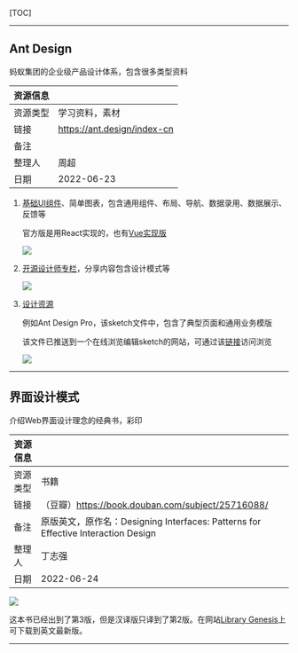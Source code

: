 [TOC]



---

## Ant Design

蚂蚁集团的企业级产品设计体系，包含很多类型资料

| 资源信息 |                             |
| -------- | --------------------------- |
| 资源类型 | 学习资料，素材              |
| 链接     | https://ant.design/index-cn |
| 备注     |                             |
| 整理人   | 周超                        |
| 日期     | 2022-06-23                  |

1. [基础UI组件](https://ant.design/components/overview-cn/)、简单图表，包含通用组件、布局、导航、数据录用、数据展示、反馈等

   官方版是用React实现的，也有[Vue实现版](https://antdv.com/components/overview)

   ![](https://fastly.jsdelivr.net/gh/aoikuroba/graph-bed@main/czhou/20220623090835.png)

2. [开源设计师专栏](https://www.zhihu.com/column/c_1310524851418480640)，分享内容包含设计模式等

   ![](https://fastly.jsdelivr.net/gh/aoikuroba/graph-bed@main/czhou/20220623091452.png)

3. [设计资源](https://ant.design/docs/resources-cn)

   例如Ant Design Pro，该sketch文件中，包含了典型页面和通用业务模版

   该文件已推送到一个在线浏览编辑sketch的网站，可通过该[链接](https://js.design/f/ouA9e6?p=vfS7XzYrVQ)访问浏览

   ![](https://fastly.jsdelivr.net/gh/aoikuroba/graph-bed@main/czhou/20220623101335.png)

---

## 界面设计模式

介绍Web界面设计理念的经典书，彩印

| 资源信息 |                                                              |
| -------- | ------------------------------------------------------------ |
| 资源类型 | 书籍                                                         |
| 链接     | （豆瓣）https://book.douban.com/subject/25716088/            |
| 备注     | 原版英文，原作名：Designing Interfaces: Patterns for Effective Interaction Design |
| 整理人   | 丁志强                                                       |
| 日期     | 2022-06-24                                                   |

![](https://fastly.jsdelivr.net/gh/aoikuroba/graph-bed@main/zqding/16560511366641656051135719.png)

这本书已经出到了第3版，但是汉译版只译到了第2版。在网站[Library Genesis](http://libgen.rs/)上可下载到英文最新版。

---

